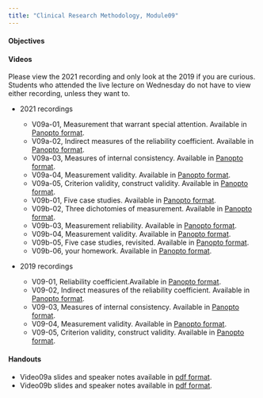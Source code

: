 ```yaml
---
title: "Clinical Research Methodology, Module09"
---
```


#### Objectives

#### Videos

Please view the 2021 recording and only look at the 2019 if you are curious. Students who attended the live lecture on Wednesday do not have to view either recording, unless they want to.

+ 2021 recordings
  + V09a-01, Measurement that warrant special attention. Available in [Panopto format](https://umkc.hosted.panopto.com/Panopto/Pages/Viewer.aspx?id=3e0239f4-18d5-4a15-b0d1-acf4013e37af).
  + V09a-02, Indirect measures of the reliability coefficient. Available in [Panopto format](https://umkc.hosted.panopto.com/Panopto/Pages/Viewer.aspx?id=89f7eb3d-0595-46d3-9209-acf4014f1c12).
  + V09a-03, Measures of internal consistency. Available in [Panopto format](https://umkc.hosted.panopto.com/Panopto/Pages/Viewer.aspx?id=81437fd7-cbe9-473e-8671-acf40151bc57).
  + V09a-04, Measurement validity. Available in [Panopto format](https://umkc.hosted.panopto.com/Panopto/Pages/Viewer.aspx?id=8b6059f9-5396-45f4-b1fb-acf4016c3f27).
  + V09a-05, Criterion validity, construct validity. Available in [Panopto format](https://umkc.hosted.panopto.com/Panopto/Pages/Viewer.aspx?id=6dd2fc0d-8c5a-4469-8c7b-acf401706584).
  + V09b-01, Five case studies. Available in [Panopto format](https://umkc.hosted.panopto.com/Panopto/Pages/Viewer.aspx?id=e8460a23-b499-4d1f-b8a6-acf401757678).
  + V09b-02, Three dichotomies of measurement. Available in [Panopto format](https://umkc.hosted.panopto.com/Panopto/Pages/Viewer.aspx?id=ee388924-4170-44dc-bdd1-acf40178350a).
  + V09b-03, Measurement reliability. Available in [Panopto format](https://umkc.hosted.panopto.com/Panopto/Pages/Viewer.aspx?id=2634c26e-5959-468d-8292-acf4017c48a2).
  + V09b-04, Measurement validity. Available in [Panopto format](https://umkc.hosted.panopto.com/Panopto/Pages/Viewer.aspx?id=5e55bea3-338c-44a6-b123-acf40180ca41).
  + V09b-05, Five case studies, revisited. Available in [Panopto format](https://umkc.hosted.panopto.com/Panopto/Pages/Viewer.aspx?id=70845fc3-a09f-4a15-a156-acf4018407f4).
  + V09b-06, your homework. Available in [Panopto format](https://umkc.hosted.panopto.com/Panopto/Pages/Viewer.aspx?id=1e2cea3a-7132-4b94-8d9c-acf40188869a).

+ 2019 recordings 
  + V09-01, Reliability coefficient.Available in [Panopto format](https://umkc.hosted.panopto.com/Panopto/Pages/Viewer.aspx?id=59d33e20-33ac-4c51-b6cf-aa14014be36a).
  + V09-02, Indirect measures of the reliability coefficient. Available in [Panopto format](https://umkc.hosted.panopto.com/Panopto/Pages/Viewer.aspx?id=cf0a6ec5-ba1d-4dd8-b33b-aa140153ab68).
  + V09-03, Measures of internal consistency. Available in [Panopto format](https://umkc.hosted.panopto.com/Panopto/Pages/Viewer.aspx?id=4d11687c-f022-49bb-961b-aa140156df47).
  + V09-04, Measurement validity. Available in [Panopto format](https://umkc.hosted.panopto.com/Panopto/Pages/Viewer.aspx?id=3b3456b5-6232-45a5-9a1a-aa14015e3362).
  + V09-05, Criterion validity, construct validity. Available in [Panopto format](https://umkc.hosted.panopto.com/Panopto/Pages/Viewer.aspx?id=6cd08e66-50ad-466d-a75b-aa140164e12a).

#### Handouts

+ Video09a slides and speaker notes available in [pdf format](https://github.com/pmean/classes/blob/master/clinical-research-methodology/results/video09a-slides-and-speaker-notes.pdf).
+ Video09b slides and speaker notes available in [pdf format](https://github.com/pmean/classes/blob/master/clinical-research-methodology/results/video09b-slides-and-speaker-notes.pdf).
